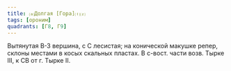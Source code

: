 ```yaml
---
title: ⒜Долгая [Гора]⒯⒵
tags: [ороним]
quadrants: [Г8, Г9]
---
```


Вытянутая В-З вершина, с С лесистая; на конической макушке репер, склоны местами
в косых скальных пластах. В с-вост. части возв. Тырке III, к СВ от г. Тырке II.
